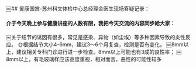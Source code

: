 ￼## 爱康国宾-苏州科文体检中心总经理金医生现场答疑记录：
#### 介于今天晚上参与健康讲座的人数有限，我把今天交流的内容同步給大家：
￼关于结节的诱因有很多，常见是感染、异物（如尘埃）等多种因素导致的炎性反应。
🌞根据结节大小4-6mm，建议3～6个月复查，检测是否有变化。
￼8mm以上，建议相关专科门诊进行进一步检查。8mm以上可能也有3成的良性率；
￼8mm以上，有毛玻璃样应该高度重视，相对而言，恶性的可能性较多
